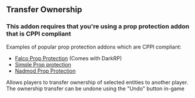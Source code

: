 ## Transfer Ownership ##

### This addon requires that you're using a prop protection addon that is CPPI compliant ###
Examples of popular prop protection addons which are CPPI compliant:
* [Falco Prop Protection](http://steamcommunity.com/sharedfiles/filedetails/?id=133537219) (Comes with DarkRP)
* [Simple Prop protection](http://steamcommunity.com/sharedfiles/filedetails/?id=145061455)
* [Nadmod Prop Protection](http://steamcommunity.com/sharedfiles/filedetails/?id=159298542)

Allows players to transfer ownership of selected entities to another player.
The ownership transfer can be undone using the "Undo" button in-game

